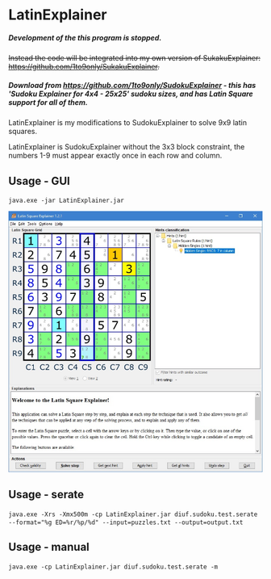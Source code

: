 # LatinExplainer
##### Development of the this program is stopped.
~~Instead the code will be integrated into my own version of SukakuExplainer: https://github.com/1to9only/SukakuExplainer.~~
##### Download from https://github.com/1to9only/SudokuExplainer - this has 'Sudoku Explainer for 4x4 - 25x25' sudoku sizes, and has Latin Square support for all of them.

LatinExplainer is my modifications to SudokuExplainer to solve 9x9 latin squares.

LatinExplainer is SudokuExplainer without the 3x3 block constraint, the numbers 1-9 must appear exactly once in each row and column.
## Usage - GUI
```
java.exe -jar LatinExplainer.jar
```
![](/images/sample1.jpg)
## Usage - serate
```
java.exe -Xrs -Xmx500m -cp LatinExplainer.jar diuf.sudoku.test.serate --format="%g ED=%r/%p/%d" --input=puzzles.txt --output=output.txt
```
## Usage - manual
```
java.exe -cp LatinExplainer.jar diuf.sudoku.test.serate -m
```
